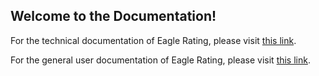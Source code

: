 ## **Welcome to the Documentation!**

For the technical documentation of Eagle Rating, please visit [this link](https://github.com/henrydierkes/Eagle_Rating/tree/master/Documentation/General-Audience).

For the general user documentation of Eagle Rating, please visit [this link](https://github.com/henrydierkes/Eagle_Rating/tree/master/Documentation/Technical).
